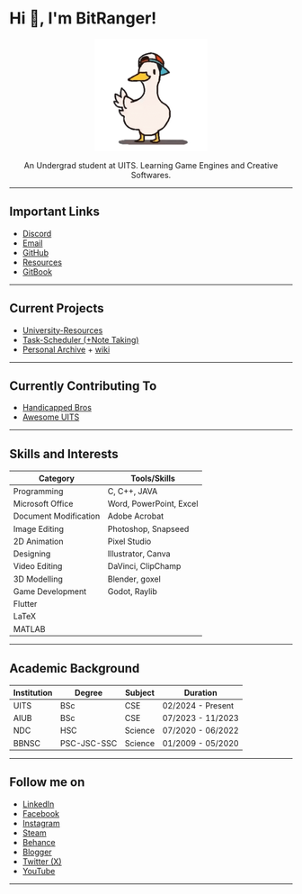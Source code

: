 # Hi 👋, I'm BitRanger!

<p align="center"><img src="shuba-duck-know-your-meme.gif" height="200px" width="200px"></p>

<p align="center">An Undergrad student at UITS. Learning Game Engines and Creative Softwares.</p>

---

## Important Links

- [Discord](https://discordapp.com/users/461953229299646471)
- [Email](https://mail.google.com/mail/u/0/?tf=cm&fs=1&to=b1tranger.01@gmail.com&hl=en)
- [GitHub](https://github.com/b1tranger)
- [Resources](https://b1tranger.github.io/oUITS-Resources/page-depth-01/Resources-Dump.html)
- [GitBook](https://b1tranger.gitbook.io/archive/)

---

## Current Projects

- [University-Resources](https://ouits-res.netlify.app/)
- [Task-Scheduler (+Note Taking)](https://ouits-schedule.netlify.app/)
- [Personal Archive](https://b1tranger.github.io/archive/) + [wiki](https://github.com/b1tranger/archive/wiki)

---

## Currently Contributing To

- [Handicapped Bros](https://github.com/Handicapped-Bros)
- [Awesome UITS](https://github.com/oU1TS)

---

## Skills and Interests

| Category              | Tools/Skills                      |
|-----------------------|-----------------------------------|
| Programming           | C, C++, JAVA                      |
| Microsoft Office      | Word, PowerPoint, Excel           |
| Document Modification | Adobe Acrobat                     |
| Image Editing         | Photoshop, Snapseed                         |
| 2D Animation          | Pixel Studio                      |
| Designing             | Illustrator, Canva                       |
| Video Editing         | DaVinci, ClipChamp                           |
| 3D Modelling          | Blender, goxel                    |
| Game Development      | Godot, Raylib                     |
| Flutter               |                                   |
| LaTeX                 |                                   |
| MATLAB                |                                   |

---

## Academic Background

| Institution | Degree       | Subject  | Duration           |
|------------|--------------|----------|--------------------|
| UITS       | BSc          | CSE      | 02/2024 - Present  |
| AIUB       | BSc          | CSE      | 07/2023 - 11/2023  |
| NDC        | HSC          | Science  | 07/2020 - 06/2022  |
| BBNSC      | PSC-JSC-SSC  | Science  | 01/2009 - 05/2020  |

---

## Follow me on

- [LinkedIn](https://www.linkedin.com/in/gaus-saraf-0471b81a4/)
- [Facebook](https://www.facebook.com/b1tranger)
- [Instagram](https://www.instagram.com/b1tranger/)
- [Steam](https://steamcommunity.com/id/BitRanger/)
- [Behance](https://www.behance.net/b1tranger)
- [Blogger](https://b1tranger.blogspot.com/)
- [Twitter (X)](https://x.com/b1tranger)
- [YouTube](https://www.youtube.com/@omnipotato6667)

---

<!-- ## Donation -->

<!-- <img src="01936300790 bkash (2).jpg" alt="Donation QR" width="300px"> -->

<!-- <p align="center">I won't mind at all :3</p> -->

